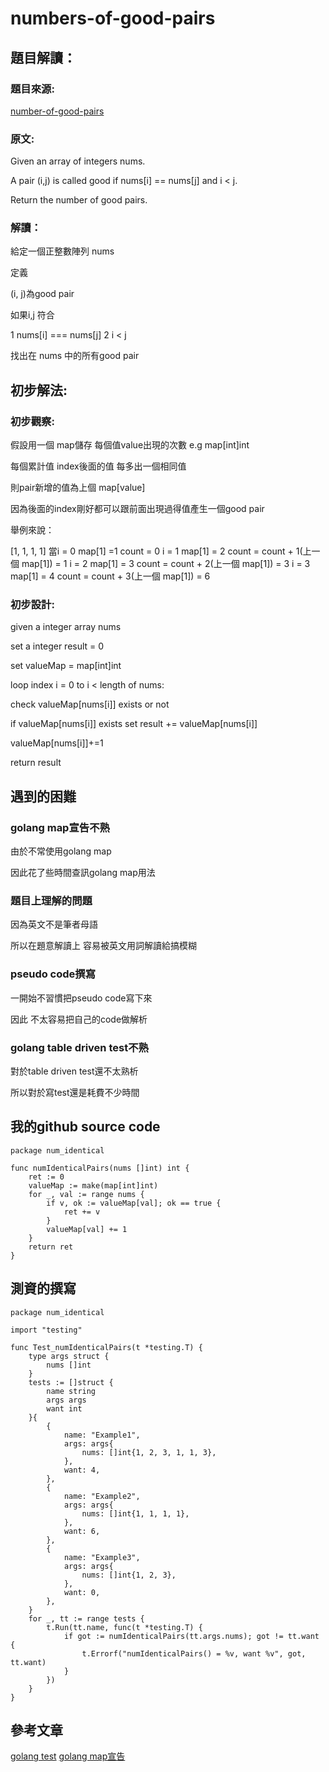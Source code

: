 # numbers-of-good-pairs

## 題目解讀：
### 題目來源:

[number-of-good-pairs](https://leetcode.com/problems/number-of-good-pairs/)

### 原文:
Given an array of integers nums.

A pair (i,j) is called good if nums[i] == nums[j] and i < j.

Return the number of good pairs.

### 解讀：
給定一個正整數陣列 nums

定義 

(i, j)為good pair

如果i,j 符合

1 nums[i] === nums[j]
2 i < j

找出在 nums 中的所有good pair


## 初步解法:
### 初步觀察:

假設用一個 map儲存 每個值value出現的次數 e.g map[int]int

每個累計值 index後面的值 每多出一個相同值

則pair新增的值為上個 map[value]

因為後面的index剛好都可以跟前面出現過得值產生一個good pair

舉例來說：

[1, 1, 1, 1]
當i = 0 map[1] =1 
count = 0
i = 1 map[1] = 2
count = count + 1(上一個 map[1]) = 1
i = 2 map[1] = 3
count = count + 2(上一個 map[1]) = 3
i = 3 map[1] = 4
count = count + 3(上一個 map[1]) = 6
### 初步設計:
given a integer array nums

set a integer result = 0

set valueMap = map[int]int

loop index i = 0 to i < length of nums:

check valueMap[nums[i]] exists or not

if valueMap[nums[i]] exists set result += valueMap[nums[i]]

valueMap[nums[i]]+=1

return result

## 遇到的困難
### golang map宣告不熟
由於不常使用golang map

因此花了些時間查訊golang map用法
### 題目上理解的問題
因為英文不是筆者母語

所以在題意解讀上 容易被英文用詞解讀給搞模糊

### pseudo code撰寫

一開始不習慣把pseudo code寫下來

因此 不太容易把自己的code做解析

### golang table driven test不熟
對於table driven test還不太熟析

所以對於寫test還是耗費不少時間
## 我的github source code
```golang
package num_identical

func numIdenticalPairs(nums []int) int {
	ret := 0
	valueMap := make(map[int]int)
	for _, val := range nums {
		if v, ok := valueMap[val]; ok == true {
			ret += v
		}
		valueMap[val] += 1
	}
	return ret
}

```
## 測資的撰寫
```golang
package num_identical

import "testing"

func Test_numIdenticalPairs(t *testing.T) {
	type args struct {
		nums []int
	}
	tests := []struct {
		name string
		args args
		want int
	}{
		{
			name: "Example1",
			args: args{
				nums: []int{1, 2, 3, 1, 1, 3},
			},
			want: 4,
		},
		{
			name: "Example2",
			args: args{
				nums: []int{1, 1, 1, 1},
			},
			want: 6,
		},
		{
			name: "Example3",
			args: args{
				nums: []int{1, 2, 3},
			},
			want: 0,
		},
	}
	for _, tt := range tests {
		t.Run(tt.name, func(t *testing.T) {
			if got := numIdenticalPairs(tt.args.nums); got != tt.want {
				t.Errorf("numIdenticalPairs() = %v, want %v", got, tt.want)
			}
		})
	}
}

```


## 參考文章

[golang test](https://ithelp.ithome.com.tw/articles/10204692)
[golang map宣告](https://michaelchen.tech/golang-programming/map/)